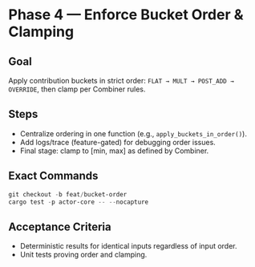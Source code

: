 # Phase 4 — Enforce Bucket Order & Clamping

## Goal
Apply contribution buckets in strict order: `FLAT → MULT → POST_ADD → OVERRIDE`, then clamp per Combiner rules.

## Steps
- Centralize ordering in one function (e.g., `apply_buckets_in_order()`).
- Add logs/trace (feature-gated) for debugging order issues.
- Final stage: clamp to [min, max] as defined by Combiner.

## Exact Commands
```powershell
git checkout -b feat/bucket-order
cargo test -p actor-core -- --nocapture
```

## Acceptance Criteria
- Deterministic results for identical inputs regardless of input order.
- Unit tests proving order and clamping.
